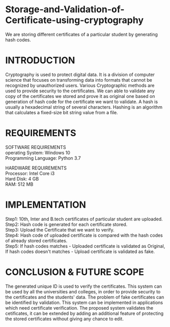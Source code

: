 # Storage-and-Validation-of-Certificate-using-cryptography
We are storing different certificates of a particular student by generating hash codes.

# INTRODUCTION
Cryptography is used to protect digital data. It is a division of computer science that focuses on transforming data into formats that cannot be recognized by unauthorized users.
Various Cryptographic methods are used to provide security to the certificates.
We can able to validate any copy of the certificates we stored and prove it as original one based on generation of hash code for the certificate we want to validate.
A hash is usually a hexadecimal string of several characters. Hashing is an algorithm that calculates a fixed-size bit string value from a file.

# REQUIREMENTS
SOFTWARE REQUIREMENTS    
operating System: Windows 10                                                                            
Programming Language: Python 3.7                                                                                                      


HARDWARE REQUIREMENTS                                                      
Processor: Intel Core i3                                                       
Hard Disk: 4 GB                                                                                              
RAM: 512 MB                                                                             

# IMPLEMENTATION
Step1: 10th, Inter and B.tech certificates of particular student are uploaded.                    
Step2: Hash code is generated for each certificate stored.                                    
Step3: Upload the Certificate that we want to verify.                          
Step4: Hash code of uploaded certificate is compared with the hash codes of already stored certificates.                    
Step5: If hash codes matches - Uploaded certificate is validated as Original,                                                
                              If hash codes doesn't matches - Upload certificate is validated as fake.

# CONCLUSION & FUTURE SCOPE 
The generated unique ID is used to verify the certificates.
This system can be used by all the universities and colleges, in order to provide security to the certificates and the students' data.
The problem of fake certificates can be identified by validation.
This system can be implemented in applications which need certificate verification.
The proposed system validates the cetificates, it can be extended by adding an additional feature of protecting the stored certificates without giving any chance to edit.
